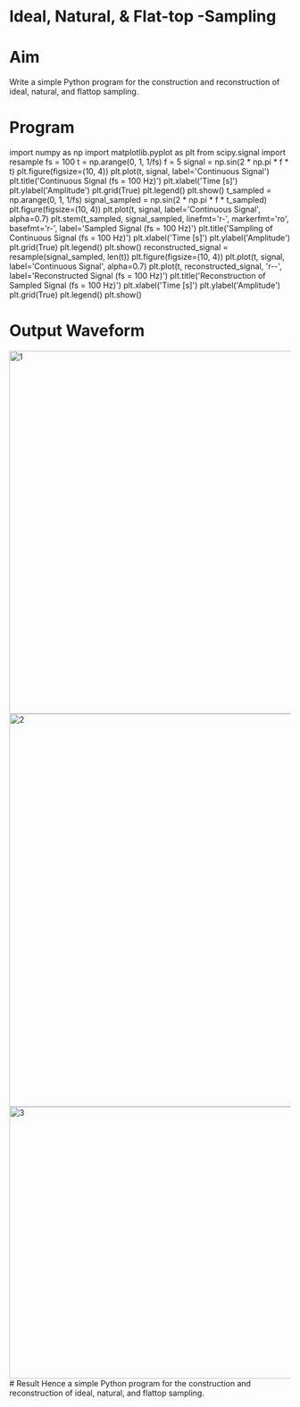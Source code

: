 # Ideal, Natural, & Flat-top -Sampling
# Aim
Write a simple Python program for the construction and reconstruction of ideal, natural, and flattop sampling.

# Program

 import numpy as np
 import matplotlib.pyplot as plt
 from scipy.signal import resample
 fs = 100
 t = np.arange(0, 1, 1/fs) 
 f = 5
 signal = np.sin(2 * np.pi * f * t)
 plt.figure(figsize=(10, 4))
 plt.plot(t, signal, label='Continuous Signal')
 plt.title('Continuous Signal (fs = 100 Hz)')
 plt.xlabel('Time [s]')
 plt.ylabel('Amplitude')
 plt.grid(True)
 plt.legend()
 plt.show()
 t_sampled = np.arange(0, 1, 1/fs)
 signal_sampled = np.sin(2 * np.pi * f * t_sampled)
 plt.figure(figsize=(10, 4))
 plt.plot(t, signal, label='Continuous Signal', alpha=0.7)
 plt.stem(t_sampled, signal_sampled, linefmt='r-', markerfmt='ro', basefmt='r-', label='Sampled Signal (fs = 100 Hz)')
 plt.title('Sampling of Continuous Signal (fs = 100 Hz)')
 plt.xlabel('Time [s]')
 plt.ylabel('Amplitude')
 plt.grid(True)
 plt.legend()
 plt.show()
 reconstructed_signal = resample(signal_sampled, len(t))
 plt.figure(figsize=(10, 4))
 plt.plot(t, signal, label='Continuous Signal', alpha=0.7)
 plt.plot(t, reconstructed_signal, 'r--', label='Reconstructed Signal (fs = 100 Hz)')
 plt.title('Reconstruction of Sampled Signal (fs = 100 Hz)')
 plt.xlabel('Time [s]')
 plt.ylabel('Amplitude')
 plt.grid(True)
 plt.legend()
 plt.show() 
# Output Waveform
<img width="1191" height="650" alt="1" src="https://github.com/user-attachments/assets/aa513bbd-06ed-45a1-93ec-71f5cdaf676b" />
<img width="1185" height="704" alt="2" src="https://github.com/user-attachments/assets/738839bb-d2b2-432b-b1b4-5f1c016273af" />
<img width="1104" height="487" alt="3" src="https://github.com/user-attachments/assets/b37e5a59-d124-4682-8b50-72c9e4557e77" />
# Result
Hence a simple Python program for the construction and reconstruction of ideal, natural, and flattop sampling.
